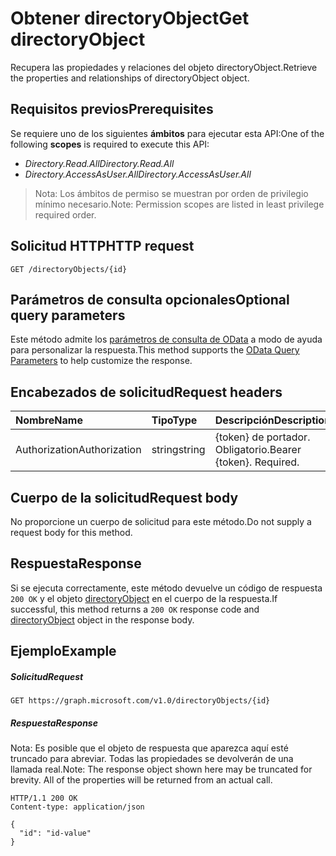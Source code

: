 # <a name="get-directoryobject"></a><span data-ttu-id="c1dab-101">Obtener directoryObject</span><span class="sxs-lookup"><span data-stu-id="c1dab-101">Get directoryObject</span></span>

<span data-ttu-id="c1dab-102">Recupera las propiedades y relaciones del objeto directoryObject.</span><span class="sxs-lookup"><span data-stu-id="c1dab-102">Retrieve the properties and relationships of directoryObject object.</span></span>
## <a name="prerequisites"></a><span data-ttu-id="c1dab-103">Requisitos previos</span><span class="sxs-lookup"><span data-stu-id="c1dab-103">Prerequisites</span></span>
<span data-ttu-id="c1dab-104">Se requiere uno de los siguientes **ámbitos** para ejecutar esta API:</span><span class="sxs-lookup"><span data-stu-id="c1dab-104">One of the following **scopes** is required to execute this API:</span></span> 
- <span data-ttu-id="c1dab-105">_Directory.Read.All_</span><span class="sxs-lookup"><span data-stu-id="c1dab-105">_Directory.Read.All_</span></span> 
- <span data-ttu-id="c1dab-106">_Directory.AccessAsUser.All_</span><span class="sxs-lookup"><span data-stu-id="c1dab-106">_Directory.AccessAsUser.All_</span></span>

> <span data-ttu-id="c1dab-107">Nota: Los ámbitos de permiso se muestran por orden de privilegio mínimo necesario.</span><span class="sxs-lookup"><span data-stu-id="c1dab-107">Note: Permission scopes are listed in least privilege required order.</span></span>

## <a name="http-request"></a><span data-ttu-id="c1dab-108">Solicitud HTTP</span><span class="sxs-lookup"><span data-stu-id="c1dab-108">HTTP request</span></span>
<!-- { "blockType": "ignored" } -->
```http
GET /directoryObjects/{id}
```
## <a name="optional-query-parameters"></a><span data-ttu-id="c1dab-109">Parámetros de consulta opcionales</span><span class="sxs-lookup"><span data-stu-id="c1dab-109">Optional query parameters</span></span>
<span data-ttu-id="c1dab-110">Este método admite los [parámetros de consulta de OData](http://developer.microsoft.com/en-us/graph/docs/overview/query_parameters) a modo de ayuda para personalizar la respuesta.</span><span class="sxs-lookup"><span data-stu-id="c1dab-110">This method supports the [OData Query Parameters](http://developer.microsoft.com/en-us/graph/docs/overview/query_parameters) to help customize the response.</span></span>
## <a name="request-headers"></a><span data-ttu-id="c1dab-111">Encabezados de solicitud</span><span class="sxs-lookup"><span data-stu-id="c1dab-111">Request headers</span></span>
| <span data-ttu-id="c1dab-112">Nombre</span><span class="sxs-lookup"><span data-stu-id="c1dab-112">Name</span></span>       | <span data-ttu-id="c1dab-113">Tipo</span><span class="sxs-lookup"><span data-stu-id="c1dab-113">Type</span></span> | <span data-ttu-id="c1dab-114">Descripción</span><span class="sxs-lookup"><span data-stu-id="c1dab-114">Description</span></span>|
|:-----------|:------|:----------|
| <span data-ttu-id="c1dab-115">Authorization</span><span class="sxs-lookup"><span data-stu-id="c1dab-115">Authorization</span></span>  | <span data-ttu-id="c1dab-116">string</span><span class="sxs-lookup"><span data-stu-id="c1dab-116">string</span></span>  | <span data-ttu-id="c1dab-p101">{token} de portador. Obligatorio.</span><span class="sxs-lookup"><span data-stu-id="c1dab-p101">Bearer {token}. Required.</span></span> |

## <a name="request-body"></a><span data-ttu-id="c1dab-119">Cuerpo de la solicitud</span><span class="sxs-lookup"><span data-stu-id="c1dab-119">Request body</span></span>
<span data-ttu-id="c1dab-120">No proporcione un cuerpo de solicitud para este método.</span><span class="sxs-lookup"><span data-stu-id="c1dab-120">Do not supply a request body for this method.</span></span>

## <a name="response"></a><span data-ttu-id="c1dab-121">Respuesta</span><span class="sxs-lookup"><span data-stu-id="c1dab-121">Response</span></span>

<span data-ttu-id="c1dab-122">Si se ejecuta correctamente, este método devuelve un código de respuesta `200 OK` y el objeto [directoryObject](../resources/directoryobject.md) en el cuerpo de la respuesta.</span><span class="sxs-lookup"><span data-stu-id="c1dab-122">If successful, this method returns a `200 OK` response code and [directoryObject](../resources/directoryobject.md) object in the response body.</span></span>
## <a name="example"></a><span data-ttu-id="c1dab-123">Ejemplo</span><span class="sxs-lookup"><span data-stu-id="c1dab-123">Example</span></span>
##### <a name="request"></a><span data-ttu-id="c1dab-124">Solicitud</span><span class="sxs-lookup"><span data-stu-id="c1dab-124">Request</span></span>

<!-- {
  "blockType": "request",
  "name": "get_directoryobject"
}-->
```http
GET https://graph.microsoft.com/v1.0/directoryObjects/{id}
```
##### <a name="response"></a><span data-ttu-id="c1dab-125">Respuesta</span><span class="sxs-lookup"><span data-stu-id="c1dab-125">Response</span></span>
<span data-ttu-id="c1dab-p102">Nota: Es posible que el objeto de respuesta que aparezca aquí esté truncado para abreviar. Todas las propiedades se devolverán de una llamada real.</span><span class="sxs-lookup"><span data-stu-id="c1dab-p102">Note: The response object shown here may be truncated for brevity. All of the properties will be returned from an actual call.</span></span>
<!-- {
  "blockType": "response",
  "truncated": true,
  "@odata.type": "microsoft.graph.directoryObject"
} -->
```http
HTTP/1.1 200 OK
Content-type: application/json

{
  "id": "id-value"
}
```

<!-- uuid: 8fcb5dbc-d5aa-4681-8e31-b001d5168d79
2015-10-25 14:57:30 UTC -->
<!-- {
  "type": "#page.annotation",
  "description": "Get directoryObject",
  "keywords": "",
  "section": "documentation",
  "tocPath": ""
}-->
